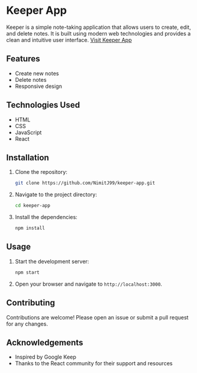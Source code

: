 # Keeper App

Keeper is a simple note-taking application that allows users to create, edit, and delete notes. It is built using modern web technologies and provides a clean and intuitive user interface.
[Visit Keeper App](https://8tq8tx.csb.app/)


## Features

- Create new notes
- Delete notes
- Responsive design

## Technologies Used

- HTML
- CSS
- JavaScript
- React

## Installation

1. Clone the repository:
    ```bash
    git clone https://github.com/NimitJ99/keeper-app.git
    ```
2. Navigate to the project directory:
    ```bash
    cd keeper-app
    ```
3. Install the dependencies:
    ```bash
    npm install
    ```

## Usage

1. Start the development server:
    ```bash
    npm start
    ```
2. Open your browser and navigate to `http://localhost:3000`.

## Contributing

Contributions are welcome! Please open an issue or submit a pull request for any changes.

## Acknowledgements

- Inspired by Google Keep
- Thanks to the React community for their support and resources
